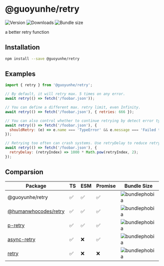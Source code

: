# @guoyunhe/retry

![Version](https://img.shields.io/npm/v/@guoyunhe/retry)
![Downloads](https://img.shields.io/npm/dw/@guoyunhe/retry)
![Bundle size](https://img.shields.io/bundlephobia/minzip/@guoyunhe/retry)

a better retry function

## Installation

```bash
npm install --save @guoyunhe/retry
```

## Examples

```js
import { retry } from '@guoyunhe/retry';

// By default, it will retry max. 5 times on any error.
await retry(() => fetch('/foobar.json'));

// You can define a different max. retry limit, even Infinity.
await retry(() => fetch('/foobar.json'), { retries: 666 });

// You can also control whether to continue retrying by detect error type or message.
await retry(() => fetch('/foobar.json'), {
  shouldRetry: (e) => e.name === 'TypeError' && e.message === 'Failed to fetch',
});

// Retrying too often can crash systems. Use retryDelay to reduce retry frequence.
await retry(() => fetch('/foobar.json'), {
  retryDelay: (retryIndex) => 1000 * Math.pow(retryIndex, 2);
});
```

## Comparsion

| Package                | TS  | ESM | Promise | Bundle Size                                                                  |
| ---------------------- | --- | --- | ------- | ---------------------------------------------------------------------------- |
| @guoyunhe/retry        | ✅  | ✅  | ✅      | ![bundlephobia](https://badgen.net/bundlephobia/minzip/@guoyunhe/retry)      |
| [@humanwhocodes/retry] | ✅  | ✅  | ✅      | ![bundlephobia](https://badgen.net/bundlephobia/minzip/@humanwhocodes/retry) |
| [p-retry]              | ✅  | ✅  | ✅      | ![bundlephobia](https://badgen.net/bundlephobia/minzip/p-retry)              |
| [async-retry]          | ✅  | ❌  | ✅      | ![bundlephobia](https://badgen.net/bundlephobia/minzip/async-retry)          |
| [retry]                | ✅  | ❌  | ❌      | ![bundlephobia](https://badgen.net/bundlephobia/minzip/retry)                |

[@humanwhocodes/retry]: https://www.npmjs.com/package/@humanwhocodes/retry
[p-retry]: https://www.npmjs.com/package/p-retry
[async-retry]: https://www.npmjs.com/package/async-retry
[retry]: https://www.npmjs.com/package/retry
